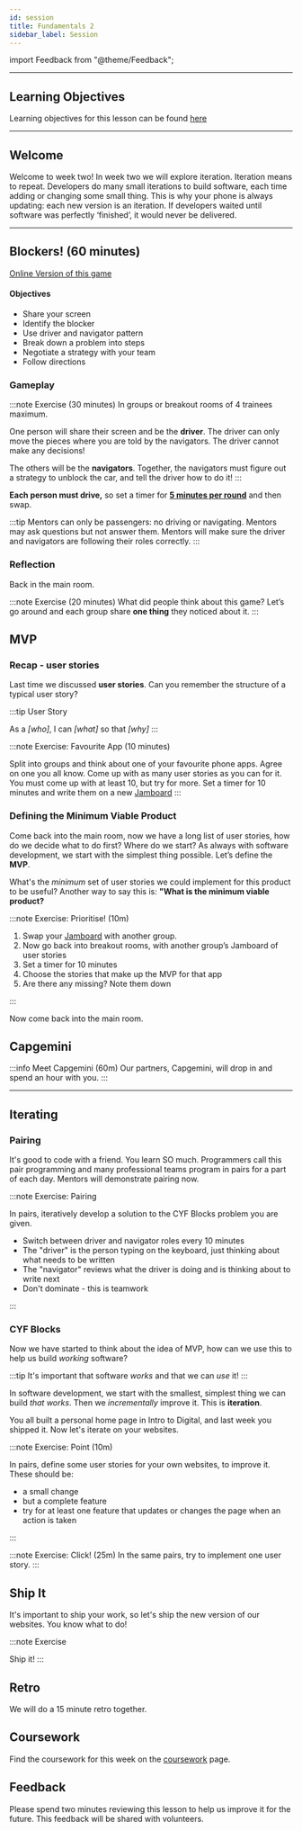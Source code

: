 ```yaml
---
id: session
title: Fundamentals 2
sidebar_label: Session
---
```


import Feedback from "@theme/Feedback";

---

## Learning Objectives

Learning objectives for this lesson can be found [here](./learning-objectives.md)

---

## Welcome

Welcome to week two! In week two we will explore iteration. Iteration means to repeat. Developers do many small iterations to build software, each time adding or changing some small thing. This is why your phone is always updating: each new version is an iteration. If developers waited until software was perfectly ‘finished’, it would never be delivered.

---

## Blockers! (60 minutes)

[Online Version of this game](https://www.dr-mikes-math-games-for-kids.com/online-traffic-jam-game.html)

#### **Objectives**

- Share your screen
- Identify the blocker
- Use driver and navigator pattern
- Break down a problem into steps
- Negotiate a strategy with your team
- Follow directions

### Gameplay

:::note Exercise (30 minutes)
In groups or breakout rooms of 4 trainees maximum.

One person will share their screen and be the **driver**. The driver can only move the pieces where you are told by the navigators. The driver cannot make any decisions!

The others will be the **navigators**. Together, the navigators must figure out a strategy to unblock the car, and tell the driver how to do it!
:::

**Each person must drive,** so set a timer for [**5 minutes per round**](https://www.google.com/search?q=set+a+timer+for+5+minutes) and then swap.

:::tip
Mentors can only be passengers: no driving or navigating. Mentors may ask questions but not answer them. Mentors will make sure the driver and navigators are following their roles correctly.
:::

### Reflection

Back in the main room.

:::note Exercise (20 minutes)
What did people think about this game? Let’s go around and each group share **one thing** they noticed about it.
:::

## MVP

### Recap - user stories

Last time we discussed **user stories**. Can you remember the structure of a typical user story?

:::tip User Story

As a _[who]_, I can _[what]_ so that _[why]_
:::

:::note Exercise: Favourite App (10 minutes)

Split into groups and think about one of your favourite phone apps. Agree on one you all know. Come up with as many user stories as you can for it. You must come up with at least 10, but try for more. Set a timer for 10 minutes and write them on a new [Jamboard](https://jamboard.google.com/)
:::

### Defining the Minimum Viable Product

Come back into the main room, now we have a long list of user stories, how do we decide what to do first? Where do we start? As always with software development, we start with the simplest thing possible. Let’s define the **MVP**.

What's the _minimum_ set of user stories we could implement for this product to be useful? Another way to say this is: **"What is the minimum viable product?**

:::note Exercise: Prioritise! (10m)

1. Swap your [Jamboard](https://jamboard.google.com/) with another group.
2. Now go back into breakout rooms, with another group’s Jamboard of user stories
3. Set a timer for 10 minutes
4. Choose the stories that make up the MVP for that app
5. Are there any missing? Note them down

:::

Now come back into the main room.

## Capgemini

:::info Meet Capgemini (60m)
Our partners, Capgemini, will drop in and spend an hour with you.
:::

---

## Iterating

### Pairing

It's good to code with a friend. You learn SO much. Programmers call this pair programming and many professional teams program in pairs for a part of each day. Mentors will demonstrate pairing now.

:::note Exercise: Pairing

In pairs, iteratively develop a solution to the CYF Blocks problem you are given.

- Switch between driver and navigator roles every 10 minutes
- The "driver" is the person typing on the keyboard, just thinking about what needs to be written
- The "navigator" reviews what the driver is doing and is thinking about to write next
- Don't dominate - this is teamwork

:::

### CYF Blocks

Now we have started to think about the idea of MVP, how can we use this to help us build _working_ software?

:::tip
It's important that software _works_ and that we can _use_ it!
:::

In software development, we start with the smallest, simplest thing we can build _that works_. Then we _incrementally_ improve it. This is **iteration**.

You all built a personal home page in Intro to Digital, and last week you shipped it. Now let's iterate on your websites.

:::note Exercise: Point (10m)

In pairs, define some user stories for your own websites, to improve it. These should be:

- a small change
- but a complete feature
- try for at least one feature that updates or changes the page when an action is taken

:::

:::note Exercise: Click! (25m)
In the same pairs, try to implement one user story.
:::

## Ship It

It's important to ship your work, so let's ship the new version of our websites. You know what to do!

:::note Exercise

Ship it!
:::

## Retro

We will do a 15 minute retro together.

## Coursework

Find the coursework for this week on the [coursework](./coursework) page.

## Feedback

Please spend two minutes reviewing this lesson to help us improve it for the future. This feedback will be shared with volunteers.

<Feedback module="Fundamentals" week="Week 2" />
